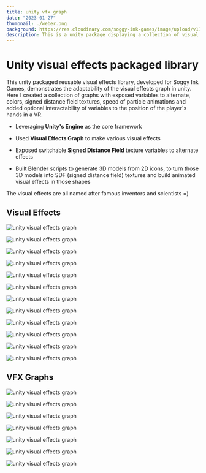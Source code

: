 ```yaml
---
title: unity vfx graph
date: "2023-01-27"
thumbnail: ./weber.png
background: https://res.cloudinary.com/soggy-ink-games/image/upload/v1709873090/portfolio/unity-ian.png
description: This is a unity package displaying a collection of visual effects built with unity's vfx-graph for game development
---
```


# Unity visual effects packaged library

This unity packaged reusable visual effects library, developed for Soggy Ink Games, demonstrates the adaptability of the visual effects graph in unity. Here I created a collection of graphs with exposed variables to alternate, colors, signed distance field textures, speed of particle animations and added optional interactability of variables to the position of the player's hands in a VR.

- Leveraging <b>Unity's Engine</b> as the core framework

- Used <b>Visual Effects Graph</b> to make various visual effects

- Exposed switchable <b>Signed Distance Field</b> texture variables to alternate effects

- Built <b>Blender</b> scripts to generate 3D models from 2D icons, to turn those 3D models into SDF (signed distance field) textures and build animated visual effects in those shapes

The visual effects are all named after famous inventors and scientists =)

## Visual Effects

![unity visual effects graph](https://res.cloudinary.com/soggy-ink-games/image/upload/v1720695014/VFX/wu-flask_mhkwne.png)

![unity visual effects graph](https://res.cloudinary.com/soggy-ink-games/image/upload/v1720624372/VFX/ampere3_pstu1w.png)

![unity visual effects graph](https://res.cloudinary.com/soggy-ink-games/image/upload/v1720599417/VFX/vera1_uxoi5c.png)

![unity visual effects graph](https://res.cloudinary.com/soggy-ink-games/image/upload/v1720597973/VFX/telkes_hm3hub.png)

![unity visual effects graph](https://res.cloudinary.com/soggy-ink-games/image/upload/v1720597965/VFX/wu2_igmib5.png)

![unity visual effects graph](https://res.cloudinary.com/soggy-ink-games/image/upload/v1715843837/VFX/soggyinkgames-ada.png)

![unity visual effects graph](https://res.cloudinary.com/soggy-ink-games/image/upload/v1720695010/VFX/wu-beaker_c5br3k.png)

![unity visual effects graph](https://res.cloudinary.com/soggy-ink-games/image/upload/v1720695014/VFX/wu-hydrogen_sncdhk.png)

![unity visual effects graph](https://res.cloudinary.com/soggy-ink-games/image/upload/v1720695017/VFX/wu-particles_fgjlfx.png)

![unity visual effects graph](https://res.cloudinary.com/soggy-ink-games/image/upload/v1720691769/VFX/weber1_nrxngl.png)

![unity visual effects graph](https://res.cloudinary.com/soggy-ink-games/image/upload/v1720691929/VFX/weber4_qeywd2.png)

![unity visual effects graph](https://res.cloudinary.com/soggy-ink-games/image/upload/v1720597966/VFX/weber3_bqy0rj.png)

## VFX Graphs

![unity visual effects graph](https://res.cloudinary.com/soggy-ink-games/image/upload/v1720695010/VFX/wu-visualgraph_f1p3et.png)

![unity visual effects graph](https://res.cloudinary.com/soggy-ink-games/image/upload/v1720691118/VFX/weber-trails-visualgraph_riseu9.png)

![unity visual effects graph](https://res.cloudinary.com/soggy-ink-games/image/upload/v1720691118/VFX/weber-waves-visualgraph_upk5gd.png)

![unity visual effects graph](https://res.cloudinary.com/soggy-ink-games/image/upload/v1720631001/VFX/vera-visualgraphBOTTOM_tiwxwv.png)

![unity visual effects graph](https://res.cloudinary.com/soggy-ink-games/image/upload/v1720629002/VFX/telkes-visualgraph_rqtazx.png)

![unity visual effects graph](https://res.cloudinary.com/soggy-ink-games/image/upload/v1720624796/VFX/ampere-visualgraph_ylbvg9.png)

![unity visual effects graph](https://res.cloudinary.com/soggy-ink-games/image/upload/v1715845394/VFX/soggyinkgames-ada-visualgraph.png)
